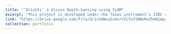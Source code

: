 ```yaml
---
title: "‘Drishti’ a Vision Depth-Sensing using SLAM"
excerpt: "This project is developed under the Texas instrument’s IIDC competition and is currently a semi-finalist for the same. We have developed a vision-based depth projecting camera module that will enable simultaneous localisation and produce a 3D map of its surroundings. Using the onboard beaglebone black we have used to accelerate the GPU and processes the images captured by the stereo camera. We have used OpenCV for camera calibration and depth perception and have used ORBSLAM2 for the 3D reconstruction and trajectory mapping."
link: "https://drive.google.com/file/d/1chmWsySsXxrYZLfof30WoMvZhmN1Apap/view?usp=sharing "
collection: portfolio
---
```



